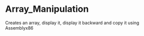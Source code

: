 # Array_Manipulation
Creates an array, display it, display it backward and copy it using Assemblyx86
